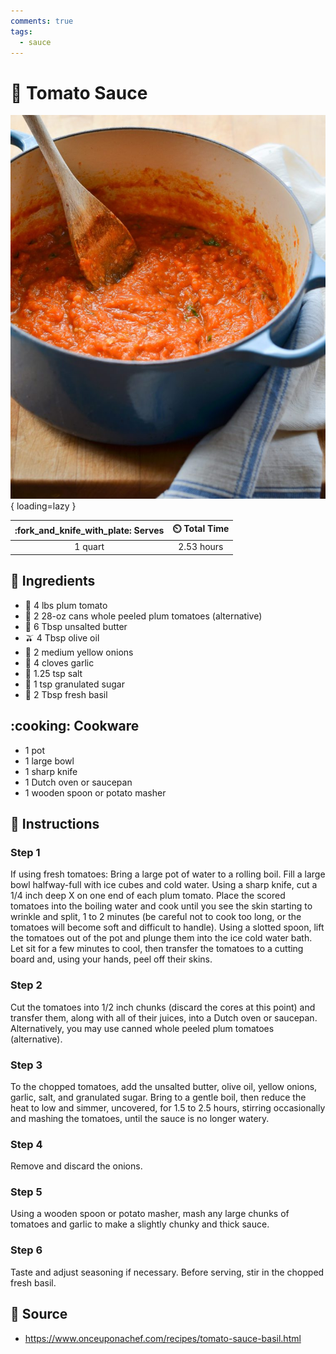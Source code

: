 ```yaml
---
comments: true
tags:
  - sauce
---
```

# :tomato: Tomato Sauce

![Tomato Sauce][1]{ loading=lazy }

| :fork_and_knife_with_plate: Serves | :timer_clock: Total Time |
|:----------------------------------:|:-----------------------: |
| 1 quart | 2.53 hours |

## :salt: Ingredients

- :tomato: 4 lbs plum tomato
- :tomato: 2 28-oz cans whole peeled plum tomatoes (alternative)
- :butter: 6 Tbsp unsalted butter
- :olive: 4 Tbsp olive oil
- :onion: 2 medium yellow onions
- :garlic: 4 cloves garlic
- :salt: 1.25 tsp salt
- :candy: 1 tsp granulated sugar
- :leafy_green: 2 Tbsp fresh basil

## :cooking: Cookware

- 1 pot
- 1 large bowl
- 1 sharp knife
- 1 Dutch oven or saucepan
- 1 wooden spoon or potato masher

## :pencil: Instructions

### Step 1

If using fresh tomatoes: Bring a large pot of water to a rolling boil. Fill a large bowl halfway-full with ice cubes and
cold water. Using a sharp knife, cut a 1/4 inch deep X on one end of each plum tomato. Place the scored tomatoes into
the boiling water and cook until you see the skin starting to wrinkle and split, 1 to 2 minutes (be careful not to cook
too long, or the tomatoes will become soft and difficult to handle). Using a slotted spoon, lift the tomatoes out of the
pot and plunge them into the ice cold water bath. Let sit for a few minutes to cool, then transfer the tomatoes to a
cutting board and, using your hands, peel off their skins.

### Step 2

Cut the tomatoes into 1/2 inch chunks (discard the cores at this point) and transfer them, along with all of their
juices, into a Dutch oven or saucepan. Alternatively, you may use canned whole peeled plum tomatoes (alternative).

### Step 3

To the chopped tomatoes, add the unsalted butter, olive oil, yellow onions, garlic, salt, and granulated sugar. Bring to
a gentle boil, then reduce the heat to low and simmer, uncovered, for 1.5 to 2.5 hours, stirring occasionally and
mashing the tomatoes, until the sauce is no longer watery.

### Step 4

Remove and discard the onions.

### Step 5

Using a wooden spoon or potato masher, mash any large chunks of tomatoes and garlic to make a slightly chunky and thick
sauce.

### Step 6

Taste and adjust seasoning if necessary. Before serving, stir in the chopped fresh basil.

## :link: Source

- <https://www.onceuponachef.com/recipes/tomato-sauce-basil.html>

[1]: <../assets/images/tomato-sauce.jpg>
